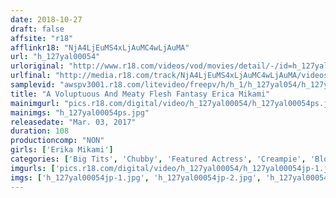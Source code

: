```yaml
---
date: 2018-10-27
draft: false
affsite: "r18"
afflinkr18: "NjA4LjEuMS4xLjAuMC4wLjAuMA"
url: "h_127yal00054"
urloriginal: "http://www.r18.com/videos/vod/movies/detail/-/id=h_127yal00054"
urlfinal: "http://media.r18.com/track/NjA4LjEuMS4xLjAuMC4wLjAuMA/videos/vod/movies/detail/-/id=h_127yal00054"
samplevid: "awspv3001.r18.com/litevideo/freepv/h/h_1/h_127yal054/h_127yal054_dmb_w.mp4"
title: "A Voluptuous And Meaty Flesh Fantasy Erica Mikami"
mainimgurl: "pics.r18.com/digital/video/h_127yal00054/h_127yal00054ps.jpg"
mainimgs: "h_127yal00054ps.jpg"
releasedate: "Mar. 03, 2017"
duration: 108
productioncomp: "NON"
girls: ['Erika Mikami']
categories: ['Big Tits', 'Chubby', 'Featured Actress', 'Creampie', 'Blowjob', 'Lotion', 'Hi-Def']
imgurls: ['pics.r18.com/digital/video/h_127yal00054/h_127yal00054jp-1.jpg', 'pics.r18.com/digital/video/h_127yal00054/h_127yal00054jp-2.jpg', 'pics.r18.com/digital/video/h_127yal00054/h_127yal00054jp-3.jpg', 'pics.r18.com/digital/video/h_127yal00054/h_127yal00054jp-4.jpg', 'pics.r18.com/digital/video/h_127yal00054/h_127yal00054jp-5.jpg', 'pics.r18.com/digital/video/h_127yal00054/h_127yal00054jp-6.jpg', 'pics.r18.com/digital/video/h_127yal00054/h_127yal00054jp-7.jpg', 'pics.r18.com/digital/video/h_127yal00054/h_127yal00054jp-8.jpg', 'pics.r18.com/digital/video/h_127yal00054/h_127yal00054jp-9.jpg', 'pics.r18.com/digital/video/h_127yal00054/h_127yal00054jp-10.jpg', 'pics.r18.com/digital/video/h_127yal00054/h_127yal00054jp-11.jpg', 'pics.r18.com/digital/video/h_127yal00054/h_127yal00054jp-12.jpg', 'pics.r18.com/digital/video/h_127yal00054/h_127yal00054jp-13.jpg', 'pics.r18.com/digital/video/h_127yal00054/h_127yal00054jp-14.jpg', 'pics.r18.com/digital/video/h_127yal00054/h_127yal00054jp-15.jpg', 'pics.r18.com/digital/video/h_127yal00054/h_127yal00054jp-16.jpg', 'pics.r18.com/digital/video/h_127yal00054/h_127yal00054jp-17.jpg', 'pics.r18.com/digital/video/h_127yal00054/h_127yal00054jp-18.jpg', 'pics.r18.com/digital/video/h_127yal00054/h_127yal00054jp-19.jpg', 'pics.r18.com/digital/video/h_127yal00054/h_127yal00054jp-20.jpg']
imgs: ['h_127yal00054jp-1.jpg', 'h_127yal00054jp-2.jpg', 'h_127yal00054jp-3.jpg', 'h_127yal00054jp-4.jpg', 'h_127yal00054jp-5.jpg', 'h_127yal00054jp-6.jpg', 'h_127yal00054jp-7.jpg', 'h_127yal00054jp-8.jpg', 'h_127yal00054jp-9.jpg', 'h_127yal00054jp-10.jpg', 'h_127yal00054jp-11.jpg', 'h_127yal00054jp-12.jpg', 'h_127yal00054jp-13.jpg', 'h_127yal00054jp-14.jpg', 'h_127yal00054jp-15.jpg', 'h_127yal00054jp-16.jpg', 'h_127yal00054jp-17.jpg', 'h_127yal00054jp-18.jpg', 'h_127yal00054jp-19.jpg', 'h_127yal00054jp-20.jpg']
---
```

